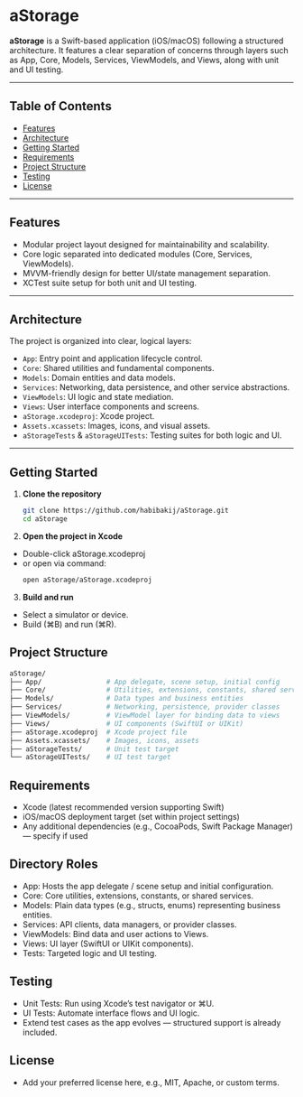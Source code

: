 # aStorage

**aStorage** is a Swift-based application (iOS/macOS) following a structured architecture. It features a clear separation of concerns through layers such as App, Core, Models, Services, ViewModels, and Views, along with unit and UI testing.

---

## Table of Contents

- [Features](#features)  
- [Architecture](#architecture)  
- [Getting Started](#getting-started)  
- [Requirements](#requirements)  
- [Project Structure](#project-structure)  
- [Testing](#testing)  
- [License](#license)

---

## Features

- Modular project layout designed for maintainability and scalability.  
- Core logic separated into dedicated modules (Core, Services, ViewModels).  
- MVVM-friendly design for better UI/state management separation.  
- XCTest suite setup for both unit and UI testing.

---

## Architecture

The project is organized into clear, logical layers:

- `App`: Entry point and application lifecycle control.  
- `Core`: Shared utilities and fundamental components.  
- `Models`: Domain entities and data models.  
- `Services`: Networking, data persistence, and other service abstractions.  
- `ViewModels`: UI logic and state mediation.  
- `Views`: User interface components and screens.  
- `aStorage.xcodeproj`: Xcode project.  
- `Assets.xcassets`: Images, icons, and visual assets.  
- `aStorageTests` & `aStorageUITests`: Testing suites for both logic and UI.

---

## Getting Started

1. **Clone the repository**  
   ```bash
   git clone https://github.com/habibakij/aStorage.git
   cd aStorage
2. **Open the project in Xcode**
  - Double-click aStorage.xcodeproj
  - or open via command:
    ```bash
    open aStorage/aStorage.xcodeproj

3. **Build and run**
  - Select a simulator or device.
  - Build (⌘B) and run (⌘R).

## Project Structure

   ```bash
   aStorage/
   ├── App/                # App delegate, scene setup, initial config
   ├── Core/               # Utilities, extensions, constants, shared services
   ├── Models/             # Data types and business entities
   ├── Services/           # Networking, persistence, provider classes
   ├── ViewModels/         # ViewModel layer for binding data to views
   ├── Views/              # UI components (SwiftUI or UIKit)
   ├── aStorage.xcodeproj  # Xcode project file
   ├── Assets.xcassets/    # Images, icons, assets
   ├── aStorageTests/      # Unit test target
   └── aStorageUITests/    # UI test target
```

## Requirements

- Xcode (latest recommended version supporting Swift)
- iOS/macOS deployment target (set within project settings)
- Any additional dependencies (e.g., CocoaPods, Swift Package Manager) — specify if used


## Directory Roles

- App: Hosts the app delegate / scene setup and initial configuration.
- Core: Core utilities, extensions, constants, or shared services.
- Models: Plain data types (e.g., structs, enums) representing business entities.
- Services: API clients, data managers, or provider classes.
- ViewModels: Bind data and user actions to Views.
- Views: UI layer (SwiftUI or UIKit components).
- Tests: Targeted logic and UI testing.

## Testing

- Unit Tests: Run using Xcode’s test navigator or ⌘U.
- UI Tests: Automate interface flows and UI logic.
- Extend test cases as the app evolves — structured support is already included.

## License

- Add your preferred license here, e.g., MIT, Apache, or custom terms.


